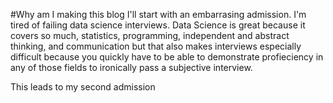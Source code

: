 #Why am I making this blog
I'll start with an embarrasing admission. 
I'm tired of failing data science interviews. Data Science is great because
it covers so much, statistics, programming, independent and abstract thinking,
and communication
but that also makes interviews especially difficult because you quickly have 
to be able to demonstrate profieciency in any of those fields to ironically
pass a subjective interview.

This leads to my second  admission
